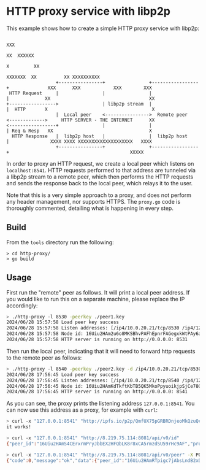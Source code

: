 # HTTP proxy service with libp2p

This example shows how to create a simple HTTP proxy service with libp2p:

```
                                                                                                    XXX
                                                                                                   XX  XXXXXX
                                                                                                  X         XX
                                                                                        XXXXXXX  XX          XX XXXXXXXXXX
                  +----------------+                +-----------------+              XXX      XXX            XXX        XXX
 HTTP Request     |                |                |                 |             XX                                    XX
+----------------->                | libp2p stream  |                 |  HTTP       X                                      X
                  |  Local peer    <---------------->  Remote peer    <------------->     HTTP SERVER - THE INTERNET      XX
<-----------------+                |                |                 | Req & Resp   XX                                   X
  HTTP Response   |  libp2p host   |                |  libp2p host    |               XXXX XXXX XXXXXXXXXXXXXXXXXXXX   XXXX
                  +----------------+                +-----------------+                                            XXXXX
```

In order to proxy an HTTP request, we create a local peer which listens on `localhost:8541`. HTTP requests performed to that address are tunneled via a libp2p stream to a remote peer, which then performs the HTTP requests and sends the response back to the local peer, which relays it to the user.

Note that this is a very simple approach to a proxy, and does not perform any header management, nor supports HTTPS. The `proxy.go` code is thoroughly commented, detailing what is happening in every step.

## Build

From the `tools` directory run the following:

```
> cd http-proxy/
> go build
```

## Usage

First run the "remote" peer as follows. It will print a local peer address. If you would like to run this on a separate machine, please replace the IP accordingly:

```sh
> ./http-proxy -l 8530 -peerkey ./peer1.key
2024/06/28 15:57:58 Load peer key success
2024/06/28 15:57:58 Listen addresses: [/ip4/10.0.20.21/tcp/8530 /ip4/127.0.0.1/tcp/8530]
2024/06/28 15:57:58 Node id: 16Uiu2HAm2u6o8MKSBhvPAFhEpnrFAGegxkWtPAy6aHfgcs8ZTM7u
2024/06/28 15:57:58 HTTP server is running on http://0.0.0.0: 8531
```

Then run the local peer, indicating that it will need to forward http requests to the remote peer as follows:

```sh
> ./http-proxy -l 8540 -peerkey ./peer2.key -d /ip4/10.0.20.21/tcp/8530/p2p/16Uiu2HAm2u6o8MKSBhvPAFhEpnrFAGegxkWtPAy6aHfgcs8ZTM7u
2024/06/28 17:56:45 Load peer key success
2024/06/28 17:56:45 Listen addresses: [/ip4/10.0.20.21/tcp/8540 /ip4/127.0.0.1/tcp/8540]
2024/06/28 17:56:45 Node id: 16Uiu2HAmKdTkftKbTB5QK5MkoPpyuoikjpSjCe78G1YjGTozEsMo
2024/06/28 17:56:45 HTTP server is running on http://0.0.0.0: 8541
```

As you can see, the proxy prints the listening address `127.0.0.1:8541`. You can now use this address as a proxy, for example with `curl`:

```sh
> curl -x "127.0.0.1:8541" "http://ipfs.io/p2p/QmfUX75pGRBRDnjeoMkQzuQczuCup2aYbeLxz5NzeSu9G6"
it works!

> curl -x "127.0.0.1:8541" "http://8.219.75.114:8081/api/v0/id"
{"peer_id":"16Uiu2HAmS4CErxrmPryJbbEX2HFQbLK8r8xCA5rmzdSU59rHc9AF","protocol_version":"aicn/0.0.1","agent_version":"v0.1.0","addresses":["/ip4/127.0.0.1/tcp/6001","/ip4/172.19.236.172/tcp/6001","/ip6/::1/tcp/6001"],"protocols":["/ipfs/ping/1.0.0","/libp2p/circuit/relay/0.2.0/stop","/dbc/kad/1.0.0","/libp2p/autonat/1.0.0","/ipfs/id/1.0.0","/ipfs/id/push/1.0.0","/floodsub/1.0.0","/libp2p/circuit/relay/0.2.0/hop"]}

> curl -x "127.0.0.1:8541" "http://8.219.75.114:8081/api/v0/peer" -X POST --header "Content-Type: application/json" --data-raw "{\"node_id\": \"16Uiu2HAmRTpigc7jAbsLndB2xDEBMAXLb887SBEFhfdJeEJNtqRM\"}"
{"code":0,"message":"ok","data":{"peer_id":"16Uiu2HAmRTpigc7jAbsLndB2xDEBMAXLb887SBEFhfdJeEJNtqRM","protocol_version":"aicn/0.0.1","agent_version":"v0.1.0","addresses":["/ip4/122.99.183.54/tcp/6001","/ip4/127.0.0.1/tcp/6001","/ip6/::1/tcp/6001"],"protocols":["/ipfs/ping/1.0.0","/libp2p/circuit/relay/0.2.0/stop","/dbc/kad/1.0.0","/libp2p/autonat/1.0.0","/ipfs/id/1.0.0","/ipfs/id/push/1.0.0","/floodsub/1.0.0","/libp2p/circuit/relay/0.2.0/hop"]}}

```
